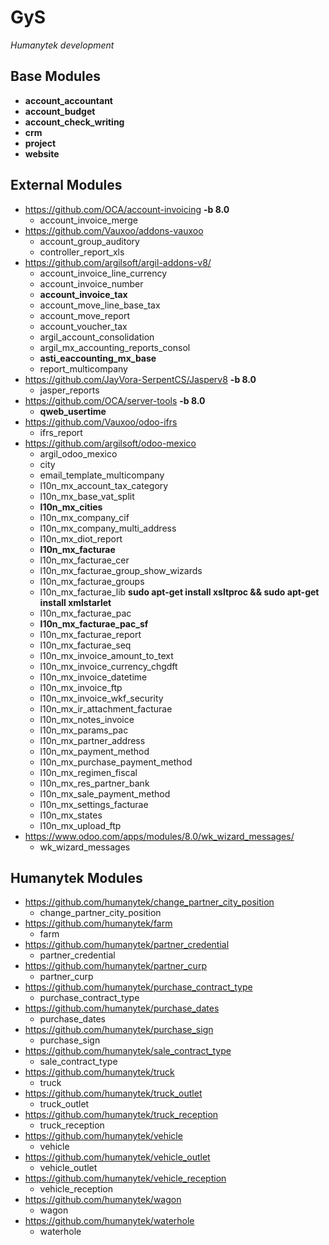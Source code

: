# GyS
*Humanytek development*

## Base Modules
* **account_accountant**
* **account_budget**
* **account_check_writing**
* **crm**
* **project**
* **website**
## External Modules
* https://github.com/OCA/account-invoicing **-b 8.0**
    * account_invoice_merge
* https://github.com/Vauxoo/addons-vauxoo
    * account_group_auditory
    * controller_report_xls
* https://github.com/argilsoft/argil-addons-v8/
    * account_invoice_line_currency
    * account_invoice_number
    * **account_invoice_tax**
    * account_move_line_base_tax
    * account_move_report
    * account_voucher_tax
    * argil_account_consolidation
    * argil_mx_accounting_reports_consol
    * **asti_eaccounting_mx_base**
    * report_multicompany
* https://github.com/JayVora-SerpentCS/Jasperv8 **-b 8.0**
    * jasper_reports
* https://github.com/OCA/server-tools **-b 8.0**
    * **qweb_usertime**
* https://github.com/Vauxoo/odoo-ifrs
    * ifrs_report
* https://github.com/argilsoft/odoo-mexico
    * argil_odoo_mexico
    * city
    * email_template_multicompany
    * l10n_mx_account_tax_category
    * l10n_mx_base_vat_split
    * **l10n_mx_cities**
    * l10n_mx_company_cif
    * l10n_mx_company_multi_address
    * l10n_mx_diot_report
    * **l10n_mx_facturae**
    * l10n_mx_facturae_cer
    * l10n_mx_facturae_group_show_wizards
    * l10n_mx_facturae_groups
    * l10n_mx_facturae_lib **sudo apt-get install xsltproc && sudo apt-get install xmlstarlet**
    * l10n_mx_facturae_pac
    * **l10n_mx_facturae_pac_sf**
    * l10n_mx_facturae_report
    * l10n_mx_facturae_seq
    * l10n_mx_invoice_amount_to_text
    * l10n_mx_invoice_currency_chgdft
    * l10n_mx_invoice_datetime
    * l10n_mx_invoice_ftp
    * l10n_mx_invoice_wkf_security
    * l10n_mx_ir_attachment_facturae
    * l10n_mx_notes_invoice
    * l10n_mx_params_pac
    * l10n_mx_partner_address
    * l10n_mx_payment_method
    * l10n_mx_purchase_payment_method
    * l10n_mx_regimen_fiscal
    * l10n_mx_res_partner_bank
    * l10n_mx_sale_payment_method
    * l10n_mx_settings_facturae
    * l10n_mx_states
    * l10n_mx_upload_ftp
* https://www.odoo.com/apps/modules/8.0/wk_wizard_messages/
    * wk_wizard_messages

## Humanytek Modules
* https://github.com/humanytek/change_partner_city_position
    * change_partner_city_position
* https://github.com/humanytek/farm
    * farm
* https://github.com/humanytek/partner_credential
    * partner_credential
* https://github.com/humanytek/partner_curp
    * partner_curp
* https://github.com/humanytek/purchase_contract_type
    * purchase_contract_type
* https://github.com/humanytek/purchase_dates
    * purchase_dates
* https://github.com/humanytek/purchase_sign
    * purchase_sign
* https://github.com/humanytek/sale_contract_type
    * sale_contract_type
* https://github.com/humanytek/truck
    * truck
* https://github.com/humanytek/truck_outlet
    * truck_outlet
* https://github.com/humanytek/truck_reception
    * truck_reception
* https://github.com/humanytek/vehicle
    * vehicle
* https://github.com/humanytek/vehicle_outlet
    * vehicle_outlet
* https://github.com/humanytek/vehicle_reception
    * vehicle_reception
* https://github.com/humanytek/wagon
    * wagon
* https://github.com/humanytek/waterhole
    * waterhole
